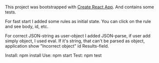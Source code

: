 This project was bootstrapped with [Create React App](https://github.com/facebookincubator/create-react-app). And contains some tests.

For fast start I added some rules as initial state. You can click on the rule and see body, id, etc.

For correct JSON-string as user-object I added JSON-parse, if user add simply object, I used eval. If it's string, that can't be parsed as object, application show "Incorrect object" id Results-field.

Install: npm install
Use: npm start
Test: npm test
